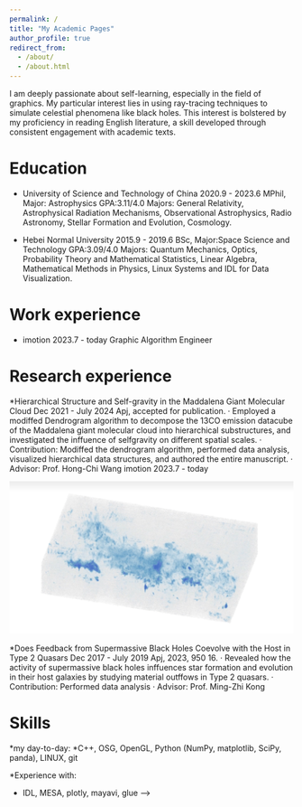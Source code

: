 ```yaml
---
permalink: /
title: "My Academic Pages"
author_profile: true
redirect_from: 
  - /about/
  - /about.html
---
```


I am deeply passionate about self-learning, especially in the field of graphics. My particular interest lies in using ray-tracing techniques to simulate celestial phenomena like black holes. This interest is bolstered by my proficiency in reading English literature, a skill developed through consistent engagement with academic texts.

Education
======
* University of Science and Technology of China 2020.9 - 2023.6
MPhil, Major: Astrophysics GPA:3.11/4.0
Majors: General Relativity, Astrophysical Radiation Mechanisms, Observational Astrophysics, Radio
Astronomy, Stellar Formation and Evolution, Cosmology.

* Hebei Normal University 2015.9 - 2019.6
BSc, Major:Space Science and Technology GPA:3.09/4.0
Majors: Quantum Mechanics, Optics, Probability Theory and Mathematical Statistics, Linear Algebra,
Mathematical Methods in Physics, Linux Systems and IDL for Data Visualization.


Work experience
======
* imotion 2023.7 - today
Graphic Algorithm Engineer

Research experience
======
*Hierarchical Structure and Self-gravity in the Maddalena Giant Molecular Cloud
Dec 2021 - July 2024 Apj, accepted for publication.
· Employed a modiffed Dendrogram algorithm to decompose the 13CO emission datacube of the Maddalena
 giant molecular cloud into hierarchical substructures, and investigated the inffuence of selfgravity
 on different spatial scales.
· Contribution: Modiffed the dendrogram algorithm, performed data analysis, visualized hierarchical
data structures, and authored the entire manuscript.
· Advisor: Prof. Hong-Chi Wang
 imotion 2023.7 - today

![img](/images/1.png)

*Does Feedback from Supermassive Black Holes Coevolve with the Host in Type 2 Quasars
Dec 2017 - July 2019 Apj, 2023, 950 16.
· Revealed how the activity of supermassive black holes inffuences star formation and evolution in their
host galaxies by studying material outffows in Type 2 quasars.
· Contribution: Performed data analysis
· Advisor: Prof. Ming-Zhi Kong


Skills
======
*my day-to-day: 
  *C++, OSG, OpenGL, Python (NumPy, matplotlib, SciPy, panda), LINUX, git

*Experience with:
 * IDL, MESA, plotly, mayavi, glue -->
  